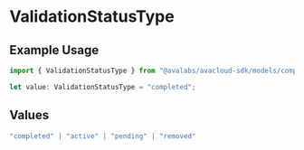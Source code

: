 # ValidationStatusType

## Example Usage

```typescript
import { ValidationStatusType } from "@avalabs/avacloud-sdk/models/components";

let value: ValidationStatusType = "completed";
```

## Values

```typescript
"completed" | "active" | "pending" | "removed"
```